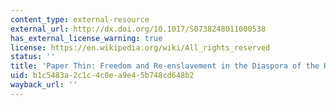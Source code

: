 ```yaml
---
content_type: external-resource
external_url: http://dx.doi.org/10.1017/S0738248011000538
has_external_license_warning: true
license: https://en.wikipedia.org/wiki/All_rights_reserved
status: ''
title: 'Paper Thin: Freedom and Re-enslavement in the Diaspora of the Haitian Revolution'
uid: b1c5483a-2c1c-4c0e-a9e4-5b748cd648b2
wayback_url: ''
---
```

